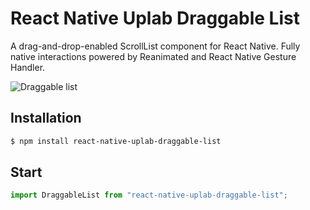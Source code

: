 # React Native Uplab Draggable List

A drag-and-drop-enabled ScrollList component for React Native.
Fully native interactions powered by Reanimated and React Native Gesture Handler.

![Draggable list](https://imgur.com/W1u7HeR)

## Installation

```sh
$ npm install react-native-uplab-draggable-list
```

## Start

```JavaScript
import DraggableList from "react-native-uplab-draggable-list";
```
